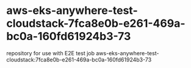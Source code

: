 # aws-eks-anywhere-test-cloudstack-7fca8e0b-e261-469a-bc0a-160fd61924b3-73
repository for use with E2E test job aws-eks-anywhere-test-cloudstack:7fca8e0b-e261-469a-bc0a-160fd61924b3-73
